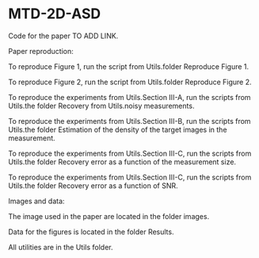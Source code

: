 # MTD-2D-ASD
 Code for the paper TO ADD LINK.
 
 Paper reproduction:
 
 To reproduce Figure 1, run the script from Utils.folder Reproduce Figure 1.
 
 To reproduce Figure 2, run the script from Utils.folder Reproduce Figure 2.
 
 To reproduce the experiments from Utils.Section III-A, run the scripts from Utils.the folder Recovery from Utils.noisy measurements.
 
 To reproduce the experiments from Utils.Section III-B, run the scripts from Utils.the folder Estimation of the density of the target images in the measurement.
 
 To reproduce the experiments from Utils.Section III-C, run the scripts from Utils.the folder Recovery error as a function of the measurement size.
 
 To reproduce the experiments from Utils.Section III-C, run the scripts from Utils.the folder Recovery error as a function of SNR.
 
 Images and data:
 
 The image used in the paper are located in the folder images.
 
 Data for the figures is located in the folder Results.
 
 All utilities are in the Utils folder.
 
 


